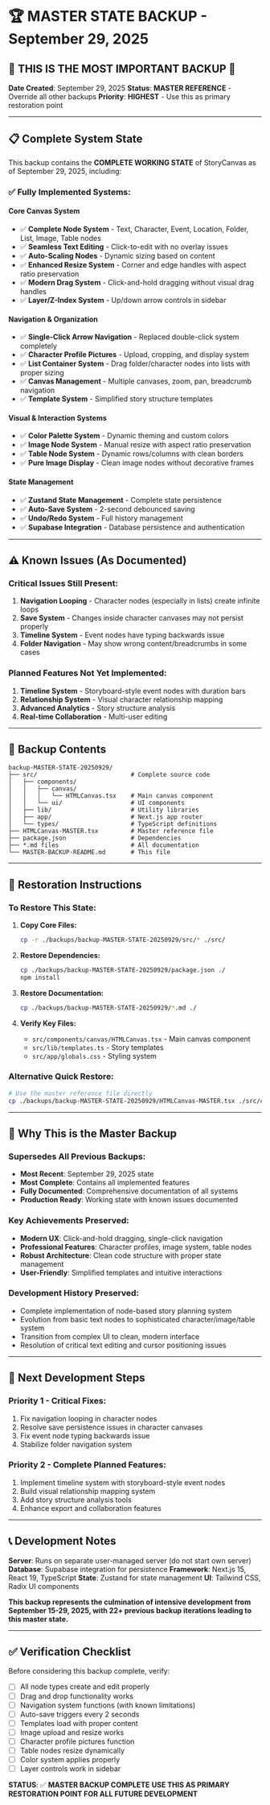 # 🏆 **MASTER STATE BACKUP - September 29, 2025**

## **🚨 THIS IS THE MOST IMPORTANT BACKUP 🚨**

**Date Created**: September 29, 2025
**Status**: **MASTER REFERENCE** - Override all other backups
**Priority**: **HIGHEST** - Use this as primary restoration point

---

## **📋 Complete System State**

This backup contains the **COMPLETE WORKING STATE** of StoryCanvas as of September 29, 2025, including:

### **✅ Fully Implemented Systems:**

#### **Core Canvas System**
- ✅ **Complete Node System** - Text, Character, Event, Location, Folder, List, Image, Table nodes
- ✅ **Seamless Text Editing** - Click-to-edit with no overlay issues
- ✅ **Auto-Scaling Nodes** - Dynamic sizing based on content
- ✅ **Enhanced Resize System** - Corner and edge handles with aspect ratio preservation
- ✅ **Modern Drag System** - Click-and-hold dragging without visual drag handles
- ✅ **Layer/Z-Index System** - Up/down arrow controls in sidebar

#### **Navigation & Organization**
- ✅ **Single-Click Arrow Navigation** - Replaced double-click system completely
- ✅ **Character Profile Pictures** - Upload, cropping, and display system
- ✅ **List Container System** - Drag folder/character nodes into lists with proper sizing
- ✅ **Canvas Management** - Multiple canvases, zoom, pan, breadcrumb navigation
- ✅ **Template System** - Simplified story structure templates

#### **Visual & Interaction Systems**
- ✅ **Color Palette System** - Dynamic theming and custom colors
- ✅ **Image Node System** - Manual resize with aspect ratio preservation
- ✅ **Table Node System** - Dynamic rows/columns with clean borders
- ✅ **Pure Image Display** - Clean image nodes without decorative frames

#### **State Management**
- ✅ **Zustand State Management** - Complete state persistence
- ✅ **Auto-Save System** - 2-second debounced saving
- ✅ **Undo/Redo System** - Full history management
- ✅ **Supabase Integration** - Database persistence and authentication

---

## **⚠️ Known Issues (As Documented)**

### **Critical Issues Still Present:**
1. **Navigation Looping** - Character nodes (especially in lists) create infinite loops
2. **Save System** - Changes inside character canvases may not persist properly
3. **Timeline System** - Event nodes have typing backwards issue
4. **Folder Navigation** - May show wrong content/breadcrumbs in some cases

### **Planned Features Not Yet Implemented:**
1. **Timeline System** - Storyboard-style event nodes with duration bars
2. **Relationship System** - Visual character relationship mapping
3. **Advanced Analytics** - Story structure analysis
4. **Real-time Collaboration** - Multi-user editing

---

## **📁 Backup Contents**

```
backup-MASTER-STATE-20250929/
├── src/                          # Complete source code
│   ├── components/
│   │   ├── canvas/
│   │   │   └── HTMLCanvas.tsx    # Main canvas component
│   │   └── ui/                   # UI components
│   ├── lib/                      # Utility libraries
│   ├── app/                      # Next.js app router
│   └── types/                    # TypeScript definitions
├── HTMLCanvas-MASTER.tsx         # Master reference file
├── package.json                  # Dependencies
├── *.md files                    # All documentation
└── MASTER-BACKUP-README.md       # This file
```

---

## **🔄 Restoration Instructions**

### **To Restore This State:**

1. **Copy Core Files:**
   ```bash
   cp -r ./backups/backup-MASTER-STATE-20250929/src/* ./src/
   ```

2. **Restore Dependencies:**
   ```bash
   cp ./backups/backup-MASTER-STATE-20250929/package.json ./
   npm install
   ```

3. **Restore Documentation:**
   ```bash
   cp ./backups/backup-MASTER-STATE-20250929/*.md ./
   ```

4. **Verify Key Files:**
   - `src/components/canvas/HTMLCanvas.tsx` - Main canvas component
   - `src/lib/templates.ts` - Story templates
   - `src/app/globals.css` - Styling system

### **Alternative Quick Restore:**
```bash
# Use the master reference file directly
cp ./backups/backup-MASTER-STATE-20250929/HTMLCanvas-MASTER.tsx ./src/components/canvas/HTMLCanvas.tsx
```

---

## **🎯 Why This is the Master Backup**

### **Supersedes All Previous Backups:**
- **Most Recent**: September 29, 2025 state
- **Most Complete**: Contains all implemented features
- **Fully Documented**: Comprehensive documentation of all systems
- **Production Ready**: Working state with known issues documented

### **Key Achievements Preserved:**
- **Modern UX**: Click-and-hold dragging, single-click navigation
- **Professional Features**: Character profiles, image system, table nodes
- **Robust Architecture**: Clean code structure with proper state management
- **User-Friendly**: Simplified templates and intuitive interactions

### **Development History Preserved:**
- Complete implementation of node-based story planning system
- Evolution from basic text nodes to sophisticated character/image/table system
- Transition from complex UI to clean, modern interface
- Resolution of critical text editing and cursor positioning issues

---

## **🚀 Next Development Steps**

### **Priority 1 - Critical Fixes:**
1. Fix navigation looping in character nodes
2. Resolve save persistence issues in character canvases
3. Fix event node typing backwards issue
4. Stabilize folder navigation system

### **Priority 2 - Complete Planned Features:**
1. Implement timeline system with storyboard-style event nodes
2. Build visual relationship mapping system
3. Add story structure analysis tools
4. Enhance export and collaboration features

---

## **📞 Development Notes**

**Server**: Runs on separate user-managed server (do not start own server)
**Database**: Supabase integration for persistence
**Framework**: Next.js 15, React 19, TypeScript
**State**: Zustand for state management
**UI**: Tailwind CSS, Radix UI components

**This backup represents the culmination of intensive development from September 15-29, 2025, with 22+ previous backup iterations leading to this master state.**

---

## **✅ Verification Checklist**

Before considering this backup complete, verify:
- [ ] All node types create and edit properly
- [ ] Drag and drop functionality works
- [ ] Navigation system functions (with known limitations)
- [ ] Auto-save triggers every 2 seconds
- [ ] Templates load with proper content
- [ ] Image upload and resize works
- [ ] Character profile pictures function
- [ ] Table nodes resize dynamically
- [ ] Color system applies properly
- [ ] Layer controls work in sidebar

**STATUS**: ✅ **MASTER BACKUP COMPLETE**
**USE THIS AS PRIMARY RESTORATION POINT FOR ALL FUTURE DEVELOPMENT**